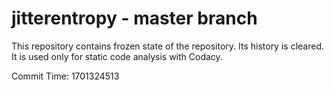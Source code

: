 # jitterentropy - master branch

This repository contains frozen state of the repository.
Its history is cleared. It is used only for static code
analysis with Codacy.

Commit Time: 1701324513